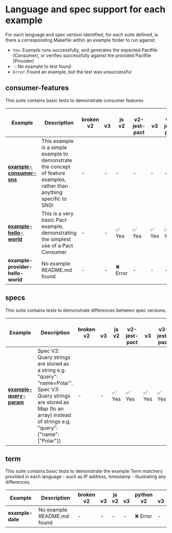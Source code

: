 # Language and spec support for each example

For each language and spec version identified, for each suite defined, is there a corresponding Makefile within an example folder to run against.

- `Yes`: Example runs successfully, and generates the expected Pactfile (Consumer), or verifies successfully against the provided Pactfile (Provider)
- `-`: No example to test found
- `Error`: Found an example, but the test was unsuccessful

## consumer-features

This suite contains basic tests to demonstrate consumer features

| Example                                                                     | Description                                                                                                            | broken<br/>v2   | <br/>v3   | js<br/>v2   | <br/>v2-jest-pact   | <br/>v3   | <br/>v3-jest-pact   | python<br/>v2   | <br/>v3   |
|-----------------------------------------------------------------------------|------------------------------------------------------------------------------------------------------------------------|-----------------|-----------|-------------|---------------------|-----------|---------------------|-----------------|-----------|
| **[example-consumer-sns](examples/consumer-features/example-consumer-sns)** | This example is a simple example to demonstrate the concept of feature examples, rather than anything specific to SNS! | -               | -         | -           | -                   | -         | -                   | ✅ Yes           | ✅ Yes     |
| **[example-hello-world](examples/consumer-features/example-hello-world)**   | This is a very basic Pact example, demonstrating the simplest use of a Pact Consumer                                   | -               | -         | ✅ Yes       | ✅ Yes               | ✅ Yes     | ✅ Yes               | ✅ Yes           | -         |
| **example-provider-hello-world**                                            | No example README.md found                                                                                             | -               | -         | ❌ Error     | -                   | -         | -                   | -               | -         |

## specs

This suite contains tests to demonstrate differences between spec versions.

| Example                                                       | Description                                                                                                                                                                            | broken<br/>v2   | <br/>v3   | js<br/>v2   | <br/>v2-jest-pact   | <br/>v3   | <br/>v3-jest-pact   | python<br/>v2   | <br/>v3   |
|---------------------------------------------------------------|----------------------------------------------------------------------------------------------------------------------------------------------------------------------------------------|-----------------|-----------|-------------|---------------------|-----------|---------------------|-----------------|-----------|
| **[example-query-param](examples/specs/example-query-param)** | Spec V2: Query strings are stored as a string e.g. "query": "name=Polar".  Spec V3: Query strings are stored as Map (to an array) instead of strings e.g. "query": {"name": \["Polar"\]} | -               | -         | ✅ Yes       | ✅ Yes               | ✅ Yes     | ✅ Yes               | ✅ Yes           | ❌ Error   |

## term

This suite contains basic tests to demonstrate the example Term matchers provided in each language - such as IP address, timestamp - illustrating any
differences.

| Example          | Description                | broken<br/>v2   | <br/>v3   | js<br/>v2   | <br/>v3   | python<br/>v2   | <br/>v3   |
|------------------|----------------------------|-----------------|-----------|-------------|-----------|-----------------|-----------|
| **example-date** | No example README.md found | -               | -         | -           | -         | ❌ Error         | -         |

